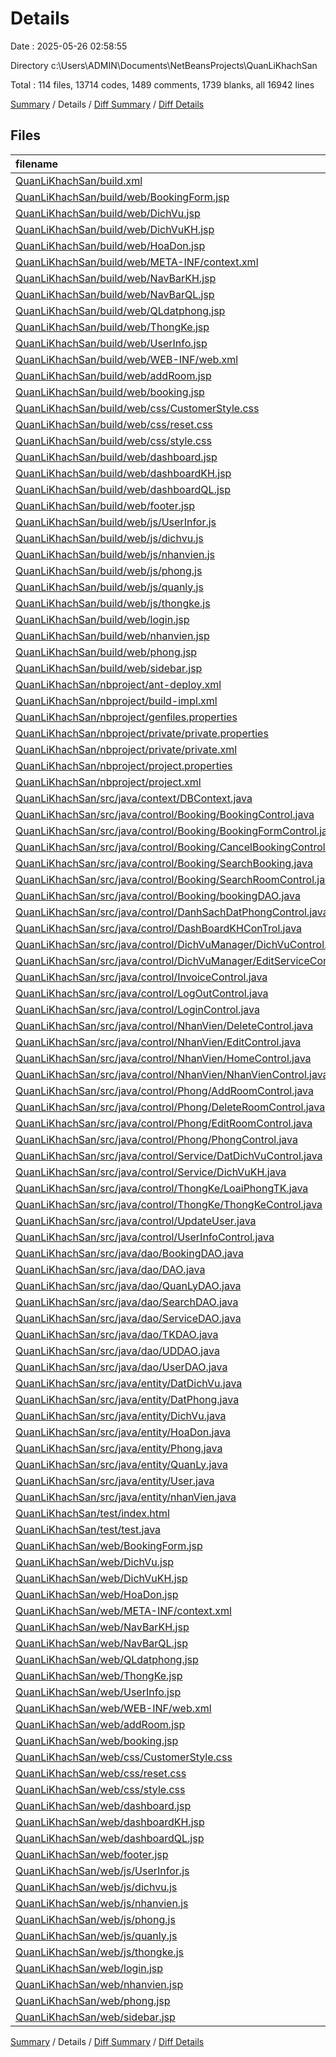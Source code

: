 # Details

Date : 2025-05-26 02:58:55

Directory c:\\Users\\ADMIN\\Documents\\NetBeansProjects\\QuanLiKhachSan

Total : 114 files,  13714 codes, 1489 comments, 1739 blanks, all 16942 lines

[Summary](results.md) / Details / [Diff Summary](diff.md) / [Diff Details](diff-details.md)

## Files
| filename | language | code | comment | blank | total |
| :--- | :--- | ---: | ---: | ---: | ---: |
| [QuanLiKhachSan/build.xml](/QuanLiKhachSan/build.xml) | XML | 5 | 66 | 1 | 72 |
| [QuanLiKhachSan/build/web/BookingForm.jsp](/QuanLiKhachSan/build/web/BookingForm.jsp) | HTML | 99 | 5 | 8 | 112 |
| [QuanLiKhachSan/build/web/DichVu.jsp](/QuanLiKhachSan/build/web/DichVu.jsp) | HTML | 72 | 3 | 6 | 81 |
| [QuanLiKhachSan/build/web/DichVuKH.jsp](/QuanLiKhachSan/build/web/DichVuKH.jsp) | HTML | 77 | 0 | 5 | 82 |
| [QuanLiKhachSan/build/web/HoaDon.jsp](/QuanLiKhachSan/build/web/HoaDon.jsp) | HTML | 82 | 0 | 8 | 90 |
| [QuanLiKhachSan/build/web/META-INF/context.xml](/QuanLiKhachSan/build/web/META-INF/context.xml) | XML | 2 | 0 | 1 | 3 |
| [QuanLiKhachSan/build/web/NavBarKH.jsp](/QuanLiKhachSan/build/web/NavBarKH.jsp) | HTML | 35 | 2 | 2 | 39 |
| [QuanLiKhachSan/build/web/NavBarQL.jsp](/QuanLiKhachSan/build/web/NavBarQL.jsp) | HTML | 23 | 1 | 0 | 24 |
| [QuanLiKhachSan/build/web/QLdatphong.jsp](/QuanLiKhachSan/build/web/QLdatphong.jsp) | HTML | 84 | 0 | 11 | 95 |
| [QuanLiKhachSan/build/web/ThongKe.jsp](/QuanLiKhachSan/build/web/ThongKe.jsp) | HTML | 132 | 5 | 19 | 156 |
| [QuanLiKhachSan/build/web/UserInfo.jsp](/QuanLiKhachSan/build/web/UserInfo.jsp) | HTML | 163 | 1 | 9 | 173 |
| [QuanLiKhachSan/build/web/WEB-INF/web.xml](/QuanLiKhachSan/build/web/WEB-INF/web.xml) | XML | 22 | 0 | 1 | 23 |
| [QuanLiKhachSan/build/web/addRoom.jsp](/QuanLiKhachSan/build/web/addRoom.jsp) | HTML | 67 | 0 | 11 | 78 |
| [QuanLiKhachSan/build/web/booking.jsp](/QuanLiKhachSan/build/web/booking.jsp) | HTML | 128 | 3 | 10 | 141 |
| [QuanLiKhachSan/build/web/css/CustomerStyle.css](/QuanLiKhachSan/build/web/css/CustomerStyle.css) | CSS | 1,886 | 56 | 325 | 2,267 |
| [QuanLiKhachSan/build/web/css/reset.css](/QuanLiKhachSan/build/web/css/reset.css) | CSS | 42 | 5 | 1 | 48 |
| [QuanLiKhachSan/build/web/css/style.css](/QuanLiKhachSan/build/web/css/style.css) | CSS | 1,119 | 45 | 74 | 1,238 |
| [QuanLiKhachSan/build/web/dashboard.jsp](/QuanLiKhachSan/build/web/dashboard.jsp) | HTML | 29 | 0 | 2 | 31 |
| [QuanLiKhachSan/build/web/dashboardKH.jsp](/QuanLiKhachSan/build/web/dashboardKH.jsp) | HTML | 107 | 5 | 22 | 134 |
| [QuanLiKhachSan/build/web/dashboardQL.jsp](/QuanLiKhachSan/build/web/dashboardQL.jsp) | HTML | 44 | 0 | 5 | 49 |
| [QuanLiKhachSan/build/web/footer.jsp](/QuanLiKhachSan/build/web/footer.jsp) | HTML | 11 | 0 | 0 | 11 |
| [QuanLiKhachSan/build/web/js/UserInfor.js](/QuanLiKhachSan/build/web/js/UserInfor.js) | JavaScript | 22 | 4 | 6 | 32 |
| [QuanLiKhachSan/build/web/js/dichvu.js](/QuanLiKhachSan/build/web/js/dichvu.js) | JavaScript | 16 | 2 | 3 | 21 |
| [QuanLiKhachSan/build/web/js/nhanvien.js](/QuanLiKhachSan/build/web/js/nhanvien.js) | JavaScript | 28 | 0 | 2 | 30 |
| [QuanLiKhachSan/build/web/js/phong.js](/QuanLiKhachSan/build/web/js/phong.js) | JavaScript | 28 | 8 | 6 | 42 |
| [QuanLiKhachSan/build/web/js/quanly.js](/QuanLiKhachSan/build/web/js/quanly.js) | JavaScript | 12 | 0 | 3 | 15 |
| [QuanLiKhachSan/build/web/js/thongke.js](/QuanLiKhachSan/build/web/js/thongke.js) | JavaScript | 101 | 6 | 8 | 115 |
| [QuanLiKhachSan/build/web/login.jsp](/QuanLiKhachSan/build/web/login.jsp) | HTML | 60 | 0 | 5 | 65 |
| [QuanLiKhachSan/build/web/nhanvien.jsp](/QuanLiKhachSan/build/web/nhanvien.jsp) | HTML | 124 | 0 | 5 | 129 |
| [QuanLiKhachSan/build/web/phong.jsp](/QuanLiKhachSan/build/web/phong.jsp) | HTML | 99 | 2 | 6 | 107 |
| [QuanLiKhachSan/build/web/sidebar.jsp](/QuanLiKhachSan/build/web/sidebar.jsp) | HTML | 23 | 0 | 1 | 24 |
| [QuanLiKhachSan/nbproject/ant-deploy.xml](/QuanLiKhachSan/nbproject/ant-deploy.xml) | XML | 49 | 20 | 1 | 70 |
| [QuanLiKhachSan/nbproject/build-impl.xml](/QuanLiKhachSan/nbproject/build-impl.xml) | XML | 1,327 | 107 | 1 | 1,435 |
| [QuanLiKhachSan/nbproject/genfiles.properties](/QuanLiKhachSan/nbproject/genfiles.properties) | Properties | 6 | 2 | 1 | 9 |
| [QuanLiKhachSan/nbproject/private/private.properties](/QuanLiKhachSan/nbproject/private/private.properties) | Properties | 4 | 0 | 1 | 5 |
| [QuanLiKhachSan/nbproject/private/private.xml](/QuanLiKhachSan/nbproject/private/private.xml) | XML | 16 | 0 | 1 | 17 |
| [QuanLiKhachSan/nbproject/project.properties](/QuanLiKhachSan/nbproject/project.properties) | Properties | 85 | 4 | 1 | 90 |
| [QuanLiKhachSan/nbproject/project.xml](/QuanLiKhachSan/nbproject/project.xml) | XML | 31 | 0 | 1 | 32 |
| [QuanLiKhachSan/src/java/context/DBContext.java](/QuanLiKhachSan/src/java/context/DBContext.java) | Java | 20 | 3 | 7 | 30 |
| [QuanLiKhachSan/src/java/control/Booking/BookingControl.java](/QuanLiKhachSan/src/java/control/Booking/BookingControl.java) | Java | 36 | 39 | 8 | 83 |
| [QuanLiKhachSan/src/java/control/Booking/BookingFormControl.java](/QuanLiKhachSan/src/java/control/Booking/BookingFormControl.java) | Java | 87 | 27 | 17 | 131 |
| [QuanLiKhachSan/src/java/control/Booking/CancelBookingControl.java](/QuanLiKhachSan/src/java/control/Booking/CancelBookingControl.java) | Java | 48 | 40 | 10 | 98 |
| [QuanLiKhachSan/src/java/control/Booking/SearchBooking.java](/QuanLiKhachSan/src/java/control/Booking/SearchBooking.java) | Java | 49 | 43 | 9 | 101 |
| [QuanLiKhachSan/src/java/control/Booking/SearchRoomControl.java](/QuanLiKhachSan/src/java/control/Booking/SearchRoomControl.java) | Java | 80 | 34 | 18 | 132 |
| [QuanLiKhachSan/src/java/control/Booking/bookingDAO.java](/QuanLiKhachSan/src/java/control/Booking/bookingDAO.java) | Java | 3 | 8 | 3 | 14 |
| [QuanLiKhachSan/src/java/control/DanhSachDatPhongControl.java](/QuanLiKhachSan/src/java/control/DanhSachDatPhongControl.java) | Java | 36 | 39 | 8 | 83 |
| [QuanLiKhachSan/src/java/control/DashBoardKHConTrol.java](/QuanLiKhachSan/src/java/control/DashBoardKHConTrol.java) | Java | 49 | 39 | 9 | 97 |
| [QuanLiKhachSan/src/java/control/DichVuManager/DichVuControl.java](/QuanLiKhachSan/src/java/control/DichVuManager/DichVuControl.java) | Java | 35 | 39 | 8 | 82 |
| [QuanLiKhachSan/src/java/control/DichVuManager/EditServiceControl.java](/QuanLiKhachSan/src/java/control/DichVuManager/EditServiceControl.java) | Java | 60 | 46 | 12 | 118 |
| [QuanLiKhachSan/src/java/control/InvoiceControl.java](/QuanLiKhachSan/src/java/control/InvoiceControl.java) | Java | 47 | 40 | 10 | 97 |
| [QuanLiKhachSan/src/java/control/LogOutControl.java](/QuanLiKhachSan/src/java/control/LogOutControl.java) | Java | 17 | 2 | 6 | 25 |
| [QuanLiKhachSan/src/java/control/LoginControl.java](/QuanLiKhachSan/src/java/control/LoginControl.java) | Java | 53 | 0 | 8 | 61 |
| [QuanLiKhachSan/src/java/control/NhanVien/DeleteControl.java](/QuanLiKhachSan/src/java/control/NhanVien/DeleteControl.java) | Java | 34 | 39 | 8 | 81 |
| [QuanLiKhachSan/src/java/control/NhanVien/EditControl.java](/QuanLiKhachSan/src/java/control/NhanVien/EditControl.java) | Java | 41 | 23 | 10 | 74 |
| [QuanLiKhachSan/src/java/control/NhanVien/HomeControl.java](/QuanLiKhachSan/src/java/control/NhanVien/HomeControl.java) | Java | 34 | 32 | 7 | 73 |
| [QuanLiKhachSan/src/java/control/NhanVien/NhanVienControl.java](/QuanLiKhachSan/src/java/control/NhanVien/NhanVienControl.java) | Java | 59 | 9 | 16 | 84 |
| [QuanLiKhachSan/src/java/control/Phong/AddRoomControl.java](/QuanLiKhachSan/src/java/control/Phong/AddRoomControl.java) | Java | 47 | 38 | 11 | 96 |
| [QuanLiKhachSan/src/java/control/Phong/DeleteRoomControl.java](/QuanLiKhachSan/src/java/control/Phong/DeleteRoomControl.java) | Java | 35 | 39 | 8 | 82 |
| [QuanLiKhachSan/src/java/control/Phong/EditRoomControl.java](/QuanLiKhachSan/src/java/control/Phong/EditRoomControl.java) | Java | 58 | 42 | 11 | 111 |
| [QuanLiKhachSan/src/java/control/Phong/PhongControl.java](/QuanLiKhachSan/src/java/control/Phong/PhongControl.java) | Java | 35 | 39 | 9 | 83 |
| [QuanLiKhachSan/src/java/control/Service/DatDichVuControl.java](/QuanLiKhachSan/src/java/control/Service/DatDichVuControl.java) | Java | 64 | 43 | 11 | 118 |
| [QuanLiKhachSan/src/java/control/Service/DichVuKH.java](/QuanLiKhachSan/src/java/control/Service/DichVuKH.java) | Java | 36 | 39 | 8 | 83 |
| [QuanLiKhachSan/src/java/control/ThongKe/LoaiPhongTK.java](/QuanLiKhachSan/src/java/control/ThongKe/LoaiPhongTK.java) | Java | 40 | 40 | 8 | 88 |
| [QuanLiKhachSan/src/java/control/ThongKe/ThongKeControl.java](/QuanLiKhachSan/src/java/control/ThongKe/ThongKeControl.java) | Java | 53 | 41 | 16 | 110 |
| [QuanLiKhachSan/src/java/control/UpdateUser.java](/QuanLiKhachSan/src/java/control/UpdateUser.java) | Java | 53 | 41 | 11 | 105 |
| [QuanLiKhachSan/src/java/control/UserInfoControl.java](/QuanLiKhachSan/src/java/control/UserInfoControl.java) | Java | 60 | 41 | 11 | 112 |
| [QuanLiKhachSan/src/java/dao/BookingDAO.java](/QuanLiKhachSan/src/java/dao/BookingDAO.java) | Java | 123 | 1 | 31 | 155 |
| [QuanLiKhachSan/src/java/dao/DAO.java](/QuanLiKhachSan/src/java/dao/DAO.java) | Java | 244 | 6 | 30 | 280 |
| [QuanLiKhachSan/src/java/dao/QuanLyDAO.java](/QuanLiKhachSan/src/java/dao/QuanLyDAO.java) | Java | 33 | 8 | 7 | 48 |
| [QuanLiKhachSan/src/java/dao/SearchDAO.java](/QuanLiKhachSan/src/java/dao/SearchDAO.java) | Java | 62 | 1 | 14 | 77 |
| [QuanLiKhachSan/src/java/dao/ServiceDAO.java](/QuanLiKhachSan/src/java/dao/ServiceDAO.java) | Java | 47 | 8 | 11 | 66 |
| [QuanLiKhachSan/src/java/dao/TKDAO.java](/QuanLiKhachSan/src/java/dao/TKDAO.java) | Java | 116 | 8 | 27 | 151 |
| [QuanLiKhachSan/src/java/dao/UDDAO.java](/QuanLiKhachSan/src/java/dao/UDDAO.java) | Java | 77 | 8 | 22 | 107 |
| [QuanLiKhachSan/src/java/dao/UserDAO.java](/QuanLiKhachSan/src/java/dao/UserDAO.java) | Java | 100 | 0 | 17 | 117 |
| [QuanLiKhachSan/src/java/entity/DatDichVu.java](/QuanLiKhachSan/src/java/entity/DatDichVu.java) | Java | 71 | 3 | 18 | 92 |
| [QuanLiKhachSan/src/java/entity/DatPhong.java](/QuanLiKhachSan/src/java/entity/DatPhong.java) | Java | 62 | 8 | 17 | 87 |
| [QuanLiKhachSan/src/java/entity/DichVu.java](/QuanLiKhachSan/src/java/entity/DichVu.java) | Java | 46 | 10 | 12 | 68 |
| [QuanLiKhachSan/src/java/entity/HoaDon.java](/QuanLiKhachSan/src/java/entity/HoaDon.java) | Java | 114 | 3 | 29 | 146 |
| [QuanLiKhachSan/src/java/entity/Phong.java](/QuanLiKhachSan/src/java/entity/Phong.java) | Java | 83 | 3 | 20 | 106 |
| [QuanLiKhachSan/src/java/entity/QuanLy.java](/QuanLiKhachSan/src/java/entity/QuanLy.java) | Java | 63 | 6 | 14 | 83 |
| [QuanLiKhachSan/src/java/entity/User.java](/QuanLiKhachSan/src/java/entity/User.java) | Java | 75 | 2 | 21 | 98 |
| [QuanLiKhachSan/src/java/entity/nhanVien.java](/QuanLiKhachSan/src/java/entity/nhanVien.java) | Java | 67 | 0 | 22 | 89 |
| [QuanLiKhachSan/test/index.html](/QuanLiKhachSan/test/index.html) | HTML | 58 | 2 | 7 | 67 |
| [QuanLiKhachSan/test/test.java](/QuanLiKhachSan/test/test.java) | Java | 7 | 2 | 4 | 13 |
| [QuanLiKhachSan/web/BookingForm.jsp](/QuanLiKhachSan/web/BookingForm.jsp) | HTML | 99 | 5 | 8 | 112 |
| [QuanLiKhachSan/web/DichVu.jsp](/QuanLiKhachSan/web/DichVu.jsp) | HTML | 72 | 3 | 6 | 81 |
| [QuanLiKhachSan/web/DichVuKH.jsp](/QuanLiKhachSan/web/DichVuKH.jsp) | HTML | 77 | 0 | 5 | 82 |
| [QuanLiKhachSan/web/HoaDon.jsp](/QuanLiKhachSan/web/HoaDon.jsp) | HTML | 82 | 0 | 8 | 90 |
| [QuanLiKhachSan/web/META-INF/context.xml](/QuanLiKhachSan/web/META-INF/context.xml) | XML | 2 | 0 | 1 | 3 |
| [QuanLiKhachSan/web/NavBarKH.jsp](/QuanLiKhachSan/web/NavBarKH.jsp) | HTML | 35 | 2 | 2 | 39 |
| [QuanLiKhachSan/web/NavBarQL.jsp](/QuanLiKhachSan/web/NavBarQL.jsp) | HTML | 23 | 1 | 0 | 24 |
| [QuanLiKhachSan/web/QLdatphong.jsp](/QuanLiKhachSan/web/QLdatphong.jsp) | HTML | 84 | 0 | 11 | 95 |
| [QuanLiKhachSan/web/ThongKe.jsp](/QuanLiKhachSan/web/ThongKe.jsp) | HTML | 132 | 5 | 19 | 156 |
| [QuanLiKhachSan/web/UserInfo.jsp](/QuanLiKhachSan/web/UserInfo.jsp) | HTML | 163 | 1 | 9 | 173 |
| [QuanLiKhachSan/web/WEB-INF/web.xml](/QuanLiKhachSan/web/WEB-INF/web.xml) | XML | 22 | 0 | 1 | 23 |
| [QuanLiKhachSan/web/addRoom.jsp](/QuanLiKhachSan/web/addRoom.jsp) | HTML | 67 | 0 | 11 | 78 |
| [QuanLiKhachSan/web/booking.jsp](/QuanLiKhachSan/web/booking.jsp) | HTML | 128 | 3 | 10 | 141 |
| [QuanLiKhachSan/web/css/CustomerStyle.css](/QuanLiKhachSan/web/css/CustomerStyle.css) | CSS | 1,886 | 56 | 325 | 2,267 |
| [QuanLiKhachSan/web/css/reset.css](/QuanLiKhachSan/web/css/reset.css) | CSS | 42 | 5 | 1 | 48 |
| [QuanLiKhachSan/web/css/style.css](/QuanLiKhachSan/web/css/style.css) | CSS | 1,119 | 45 | 74 | 1,238 |
| [QuanLiKhachSan/web/dashboard.jsp](/QuanLiKhachSan/web/dashboard.jsp) | HTML | 29 | 0 | 2 | 31 |
| [QuanLiKhachSan/web/dashboardKH.jsp](/QuanLiKhachSan/web/dashboardKH.jsp) | HTML | 107 | 5 | 22 | 134 |
| [QuanLiKhachSan/web/dashboardQL.jsp](/QuanLiKhachSan/web/dashboardQL.jsp) | HTML | 44 | 0 | 5 | 49 |
| [QuanLiKhachSan/web/footer.jsp](/QuanLiKhachSan/web/footer.jsp) | HTML | 11 | 0 | 0 | 11 |
| [QuanLiKhachSan/web/js/UserInfor.js](/QuanLiKhachSan/web/js/UserInfor.js) | JavaScript | 22 | 4 | 6 | 32 |
| [QuanLiKhachSan/web/js/dichvu.js](/QuanLiKhachSan/web/js/dichvu.js) | JavaScript | 16 | 2 | 3 | 21 |
| [QuanLiKhachSan/web/js/nhanvien.js](/QuanLiKhachSan/web/js/nhanvien.js) | JavaScript | 28 | 0 | 2 | 30 |
| [QuanLiKhachSan/web/js/phong.js](/QuanLiKhachSan/web/js/phong.js) | JavaScript | 28 | 8 | 6 | 42 |
| [QuanLiKhachSan/web/js/quanly.js](/QuanLiKhachSan/web/js/quanly.js) | JavaScript | 12 | 0 | 3 | 15 |
| [QuanLiKhachSan/web/js/thongke.js](/QuanLiKhachSan/web/js/thongke.js) | JavaScript | 101 | 6 | 8 | 115 |
| [QuanLiKhachSan/web/login.jsp](/QuanLiKhachSan/web/login.jsp) | HTML | 60 | 0 | 5 | 65 |
| [QuanLiKhachSan/web/nhanvien.jsp](/QuanLiKhachSan/web/nhanvien.jsp) | HTML | 124 | 0 | 5 | 129 |
| [QuanLiKhachSan/web/phong.jsp](/QuanLiKhachSan/web/phong.jsp) | HTML | 99 | 2 | 6 | 107 |
| [QuanLiKhachSan/web/sidebar.jsp](/QuanLiKhachSan/web/sidebar.jsp) | HTML | 23 | 0 | 1 | 24 |

[Summary](results.md) / Details / [Diff Summary](diff.md) / [Diff Details](diff-details.md)
